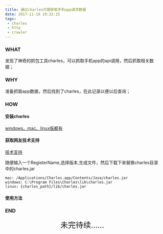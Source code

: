 ```yaml
---
title: 通过charles代理获取手机app请求数据
date: 2017-11-10 19:32:15
tags:
 - charles
 - http
 - crawler
---
```


### WHAT
发现了神奇的抓包工具charles，可以抓取手机app的api调用，然后抓取相关数据；

### WHY
准备抓取app数据，然后找到了charles，在此记录以便以后查询；

<!-- more -->

### HOW
#### 安装charles
[windows、mac、linux版都有](https://www.charlesproxy.com/download/)

#### 获取网友技术支持
[技术支持](https://www.zzzmode.com/mytools/charles/)

随便输入一个RegisterName,选择版本,生成文件，然后下载下来替换charles目录中的charles.jar
```
mac: /Applications/Charles.app/Contents/Java/charles.jar
windows: C:\Program Files\Charles\lib\charles.jar
linux: {charles_path}/lib/charles.jar
```

#### 使用方法

### END

<div style="font-size: 25px; font-weight: 3px; text-align: center;">未完待续……</div>